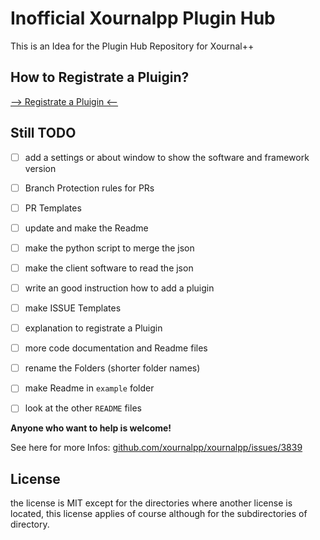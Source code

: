 # Inofficial Xournalpp Plugin Hub

This is an Idea for the Plugin Hub Repository for Xournal++


## How to Registrate a Pluigin?

[--> Registrate a Pluigin <--](.github/Registration.md)


## Still TODO

- [ ] add a settings or about window to show the software and framework version
- [ ] Branch Protection rules for PRs
- [ ] PR Templates
- [ ] update and make the Readme
- [ ] make the python script to merge the json
- [ ] make the client software to read the json
- [ ] write an good instruction how to add a pluigin
- [ ] make ISSUE Templates
- [ ] explanation to registrate a Pluigin
- [ ] more code documentation and Readme files
- [ ] rename the Folders (shorter folder names)
- [ ] make Readme in `example` folder
- [ ] look at the other `README` files


**Anyone who want to help is welcome!**

See here for more Infos: [github.com/xournalpp/xournalpp/issues/3839](https://github.com/xournalpp/xournalpp/issues/3839)


## License

the license is MIT except for the directories where another license is located,
this license applies of course although for the subdirectories of directory.
